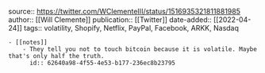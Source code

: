 source:: https://twitter.com/WClementeIII/status/1516935321811881985
author:: [[Will Clemente]]
publication:: [[Twitter]]
date-added:: [[2022-04-24]]
tags:: volatility, Shopify, Netflix, PayPal, Facebook, ARKK, Nasdaq

	- [[notes]]
		- They tell you not to touch bitcoin because it is volatile. Maybe that's only half the truth.
		  id:: 62640a98-4f55-4e53-b177-236ec8b23795